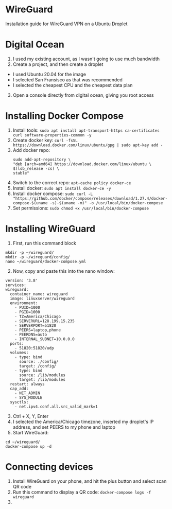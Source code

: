 # WireGuard
Installation guide for WireGuard VPN on a Ubuntu Droplet

# Digital Ocean
1.	I used my existing account, as I wasn't going to use much bandwidth
2.	Create a project, and then create a droplet
 * I used Ubuntu 20.04 for the image
 * I selected San Fransisco as that was recommended
 * I selected the cheapest CPU and the cheapest data plan
3. Open a console directly from digital ocean, giving you root access

# Installing Docker Compose
1. Install tools: `sudo apt install apt-transport-https ca-certificates curl software-properties-common -y`
2. Create docker key: `curl -fsSL https://download.docker.com/linux/ubuntu/gpg | sudo apt-key add -`
3. Add docker repo: 
   ```
   sudo add-apt-repository \
   "deb [arch=amd64] https://download.docker.com/linux/ubuntu \
   $(lsb_release -cs) \
   stable"
   ```
4. Switch to the correct repo: `apt-cache policy docker-ce`
5. Install docker: `sudo apt install docker-ce -y`
6. Install docker compose: `sudo curl -L "https://github.com/docker/compose/releases/download/1.27.4/docker-compose-$(uname -s)-$(uname -m)" -o /usr/local/bin/docker-compose`
7. Set permissions: `sudo chmod +x /usr/local/bin/docker-compose`

# Installing WireGuard
1. First, run this command block
```
mkdir -p ~/wireguard/
mkdir -p ~/wireguard/config/
nano ~/wireguard/docker-compose.yml
```
2. Now, copy and paste this into the nano window: 
```
version: '3.8'
services:
wireguard:
  container_name: wireguard
  image: linuxserver/wireguard
  environment:
    - PUID=1000
    - PGID=1000
    - TZ=America/Chicago
    - SERVERURL=128.199.15.235
    - SERVERPORT=51820
    - PEERS=laptop,phone
    - PEERDNS=auto
    - INTERNAL_SUBNET=10.0.0.0
  ports:
    - 51820:51820/udp
  volumes:
    - type: bind
      source: ./config/
      target: /config/
    - type: bind
      source: /lib/modules
      target: /lib/modules
  restart: always
  cap_add:
    - NET_ADMIN
    - SYS_MODULE
  sysctls:
    - net.ipv4.conf.all.src_valid_mark=1
```
3. Ctrl + X, Y, Enter
4. I selected the America/Chicago timezone, inserted my droplet's IP address, and set PEERS to my phone and laptop
5. Start WireGuard: 
```
cd ~/wireguard/
docker-compose up -d
```

# Connecting devices
1. Install WireGuard on your phone, and hit the plus button and select scan QR code
2. Run this command to display a QR code: `docker-compose logs -f wireguard`
3. 

